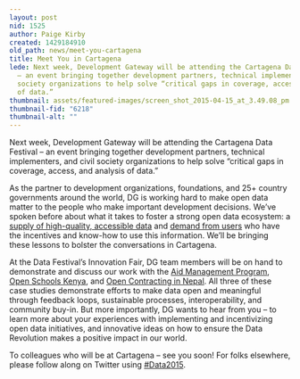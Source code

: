 ```yaml
---
layout: post
nid: 1525
author: Paige Kirby
created: 1429184910
old_path: news/meet-you-cartagena
title: Meet You in Cartagena
lede: Next week, Development Gateway will be attending the Cartagena Data Festival
  – an event bringing together development partners, technical implementers, and civil
  society organizations to help solve “critical gaps in coverage, access, and analysis
  of data.”
thumbnail: assets/featured-images/screen_shot_2015-04-15_at_3.49.08_pm.png
thumbnail-fid: "6218"
thumbnail-alt: ""
---
```


Next week, Development Gateway will be attending the Cartagena Data Festival – an event bringing together development partners, technical implementers, and civil society organizations to help solve “critical gaps in coverage, access, and analysis of data.”

As the partner to development organizations, foundations, and 25+ country governments around the world, DG is working hard to make open data matter to the people who make important development decisions. We’ve spoken before about what it takes to foster a strong open data ecosystem: a [supply of high-quality, accessible data](/news/governments-open-data-users-future-iati) and [demand from users](/news/demand-side-data-revolution-lessons-government-nepal) who have the incentives and know-how to use this information. We’ll be bringing these lessons to bolster the conversations in Cartagena.

At the Data Festival’s Innovation Fair, DG team members will be on hand to demonstrate and discuss our work with the [Aid Management Program](/programs/aid-management-program), [Open Schools Kenya](http://openschoolskenya.org/), and [Open Contracting in Nepal](http://opencontracting.opennepal.net/). All three of these case studies demonstrate efforts to make data open and meaningful through feedback loops, sustainable processes, interoperability, and community buy-in. But more importantly, DG wants to hear from you – to learn more about your experiences with implementing and incentivizing open data initiatives, and innovative ideas on how to ensure the Data Revolution makes a positive impact in our world.

To colleagues who will be at Cartagena – see you soon! For folks elsewhere, please follow along on Twitter using [\#Data2015](https://twitter.com/search?q=%23data2015&src=tyah).
